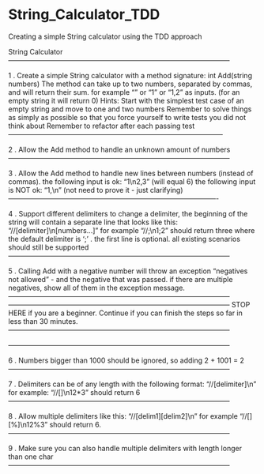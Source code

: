 # String_Calculator_TDD
Creating a simple String calculator using the TDD approach

String Calculator ————————————————————————————————

1 . Create a simple String calculator with a method signature:
int Add(string numbers)
The method can take up to two numbers, separated by commas, and will return their sum. for example “” or “1” or “1,2” as inputs. (for an empty string it will return 0) Hints:
Start with the simplest test case of an empty string and move to one and two numbers
Remember to solve things as simply as possible so that you force yourself to write tests you did not think about
Remember to refactor after each passing test ——————————————————————————————— 

2 . Allow the Add method to handle an unknown amount of numbers ————————————————————————————————

3 . Allow the Add method to handle new lines between numbers (instead of commas). the following input is ok: “1\n2,3” (will equal 6) the following input is NOT ok: “1,\n” (not need to prove it - just clarifying) ——————————————————————————————-

4 . Support different delimiters to change a delimiter, the beginning of the string will contain a separate line that looks like this: “//[delimiter]\n[numbers…]” for example “//;\n1;2” should return three where the default delimiter is ‘;’ . the first line is optional. all existing scenarios should still be supported ———————————————————————————————— 

5 . Calling Add with a negative number will throw an exception “negatives not allowed” - and the negative that was passed. if there are multiple negatives, show all of them in the exception message. ————————————————————————————————
———————————————————————————————— STOP HERE if you are a beginner. Continue if you can finish the steps so far in less than 30 minutes. ————————————————————————————————

———————————————————————————————— 

6 . Numbers bigger than 1000 should be ignored, so adding 2 + 1001 = 2 ———————————————————————————————— 

7 . Delimiters can be of any length with the following format: “//[delimiter]\n” for example: “//[]\n12*3” should return 6 ———————————————————————————————— 

8 . Allow multiple delimiters like this: “//[delim1][delim2]\n” for example “//[][%]\n12%3” should return 6. ———————————————————————————————— 

9 . Make sure you can also handle multiple delimiters with length longer than one char ————————————————————————————————

